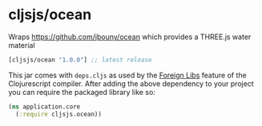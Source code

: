 # cljsjs/ocean

Wraps https://github.com/jbouny/ocean which provides a THREE.js water material

[](dependency)
```clojure
[cljsjs/ocean "1.0.0"] ;; latest release
```
[](/dependency)

This jar comes with `deps.cljs` as used by the [Foreign Libs][flibs] feature
of the Clojurescript compiler. After adding the above dependency to your project
you can require the packaged library like so:

```clojure
(ns application.core
  (:require cljsjs.ocean))
```

[flibs]: https://github.com/clojure/clojurescript/wiki/Packaging-Foreign-Dependencies
